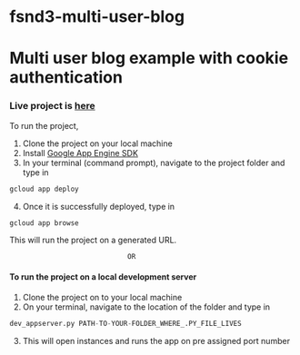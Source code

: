 # fsnd3-multi-user-blog
# Multi user blog example with cookie authentication
### Live project is [here](https://blog-185606.appspot.com/signup)
To run the project,
1) Clone the project on your local machine
2) Install [Google App Engine SDK](https://cloud.google.com/appengine/downloads#Google_App_Engine_SDK_for_Python)
3) In your terminal (command prompt), navigate to the project folder and type in  
```python
gcloud app deploy
```
4) Once it is successfully deployed, type in
```python
gcloud app browse
```
This will run the project on a generated URL.

                                 OR
                                
#### To run the project on a local development server
1) Clone the project on to your local machine
2) On your terminal, navigate to the location of the folder and type in
```python
dev_appserver.py PATH-TO-YOUR-FOLDER_WHERE_.PY_FILE_LIVES
```
3) This will open instances and runs the app on pre assigned port number
